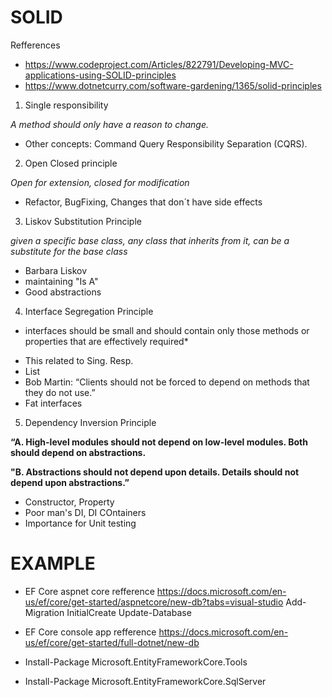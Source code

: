 # SOLID #

Refferences
- https://www.codeproject.com/Articles/822791/Developing-MVC-applications-using-SOLID-principles 
- https://www.dotnetcurry.com/software-gardening/1365/solid-principles 

1. Single responsibility

*A method should only have a reason to change.*  
- Other concepts: Command Query Responsibility Separation (CQRS). 
2. Open Closed principle

*Open for extension, closed for modification*
- Refactor, BugFixing, Changes that don´t have side effects
3. Liskov Substitution Principle 

*given a specific base class, any class that inherits from it, can be a substitute for the base class*


- Barbara Liskov
- maintaining "Is A"
- Good abstractions

4. Interface Segregation Principle 

* interfaces should be small and should contain only those methods or properties that are effectively required*
- This related to Sing. Resp. 
- List<Example>
- Bob Martin: “Clients should not be forced to depend on methods that they do not use.”
- Fat interfaces

5. Dependency Inversion Principle 

**“A. High-level modules should not depend on low-level modules. Both should depend on abstractions.** 

**"B. Abstractions should not depend upon details. Details should not depend upon abstractions.”**

- Constructor, Property
- Poor man's DI, DI COntainers
- Importance for Unit testing





# EXAMPLE #
- EF Core aspnet core refference https://docs.microsoft.com/en-us/ef/core/get-started/aspnetcore/new-db?tabs=visual-studio 
Add-Migration InitialCreate
Update-Database

- EF Core console app refference https://docs.microsoft.com/en-us/ef/core/get-started/full-dotnet/new-db
- Install-Package Microsoft.EntityFrameworkCore.Tools
- Install-Package Microsoft.EntityFrameworkCore.SqlServer

